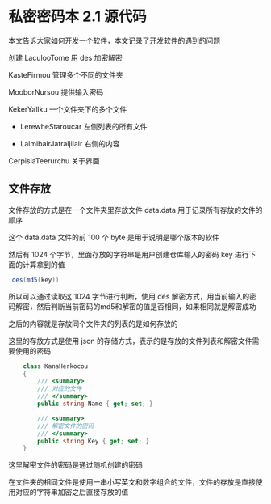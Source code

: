 # 私密密码本 2.1 源代码

本文告诉大家如何开发一个软件，本文记录了开发软件的遇到的问题

<!--more-->
<!-- CreateTime:2020/3/5 9:26:17 -->

<!-- csdn -->

创建 LaculooTome 用 des 加密解密

KasteFirmou 管理多个不同的文件夹

MooborNursou 提供输入密码

KekerYallku 一个文件夹下的多个文件

 - LerewheStaroucar 左侧列表的所有文件

 - LaimibairJatraljilair 右侧的内容

CerpislaTeerurchu 关于界面

## 文件存放

文件存放的方式是在一个文件夹里存放文件 data.data 用于记录所有存放的文件的顺序

这个 data.data 文件的前 100 个 byte 是用于说明是哪个版本的软件

然后有 1024 个字节，里面存放的字符串是用户创建仓库输入的密码 key 进行下面的计算拿到的值

```csharp
 des(md5(key))
```

所以可以通过读取这 1024 字节进行判断，使用 des 解密方式，用当前输入的密码解密，然后判断当前密码的md5和解密的值是否相同，如果相同就是解密成功

之后的内容就是存放同个文件夹的列表的是如何存放的

这里的存放方式是使用 json 的存储方式，表示的是存放的文件列表和解密文件需要使用的密码

```csharp
    class KanaHerkocou
    {
        /// <summary>
        /// 对应的文件
        /// </summary>
        public string Name { get; set; }

        /// <summary>
        /// 解密文件的密码
        /// </summary>
        public string Key { get; set; }
    }
```

这里解密文件的密码是通过随机创建的密码

在文件夹的相同文件是使用一串小写英文和数字组合的文件，文件的存放是直接使用对应的字符串加密之后直接存放的值

